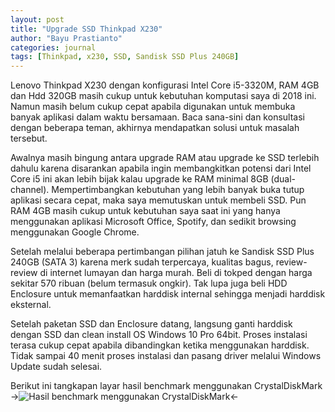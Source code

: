 ```yaml
---
layout: post
title: "Upgrade SSD Thinkpad X230"
author: "Bayu Prastianto"
categories: journal
tags: [Thinkpad, x230, SSD, Sandisk SSD Plus 240GB]
---
```


Lenovo Thinkpad X230 dengan konfigurasi Intel Core i5-3320M, RAM 4GB dan Hdd 320GB masih cukup untuk kebutuhan komputasi saya di 2018 ini. Namun masih belum cukup cepat apabila digunakan untuk membuka banyak aplikasi dalam waktu bersamaan. Baca sana-sini dan konsultasi dengan beberapa teman, akhirnya mendapatkan solusi untuk masalah tersebut. 

Awalnya masih bingung antara upgrade RAM atau upgrade ke SSD terlebih dahulu karena disarankan apabila ingin membangkitkan potensi dari Intel Core i5 ini akan lebih bijak kalau upgrade ke RAM minimal 8GB (dual-channel). Mempertimbangkan kebutuhan yang lebih banyak buka tutup aplikasi secara cepat, maka saya memutuskan untuk membeli SSD. Pun RAM 4GB masih cukup untuk kebutuhan saya saat ini yang hanya menggunakan aplikasi Microsoft Office, Spotify, dan sedikit browsing menggunakan Google Chrome.

Setelah melalui beberapa pertimbangan pilihan jatuh ke Sandisk SSD Plus 240GB (SATA 3) karena merk sudah terpercaya, kualitas bagus, review-review di internet lumayan dan harga murah. Beli di tokped dengan harga sekitar 570 ribuan (belum termasuk ongkir). Tak lupa juga beli HDD Enclosure untuk memanfaatkan harddisk internal sehingga menjadi harddisk eksternal.

Setelah paketan SSD dan Enclosure datang, langsung ganti harddisk dengan SSD dan clean install OS Windows 10 Pro 64bit. Proses instalasi terasa cukup cepat apabila dibandingkan ketika menggunakan harddisk. Tidak sampai 40 menit proses instalasi dan pasang driver melalui Windows Update sudah selesai.

Berikut ini tangkapan layar hasil benchmark menggunakan CrystalDiskMark
->![Hasil benchmark menggunakan CrystalDiskMark](http://bayuprastianto.cf/assets/img/benchmarkssd.jpg "Benchmark")<-